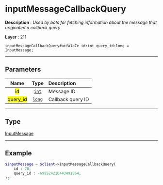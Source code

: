 # inputMessageCallbackQuery

**Description** : *Used by bots for fetching information about the message that originated a callback query*

**Layer** : 211

```tl
inputMessageCallbackQuery#acfa1a7e id:int query_id:long = InputMessage;
```

---

## Parameters

| Name | Type | Description |
| :---: | :---: | :--- |
| <mark>id</mark> | [`int`](type/int) | Message ID |
| <mark>query_id</mark> | [`long`](type/long) | Callback query ID |

---

## Type

[InputMessage](type/InputMessage)

---

## Example

```php
$inputMessage = $client->inputMessageCallbackQuery(
	id : 78,
	query_id : -699524210443491864,
);
```